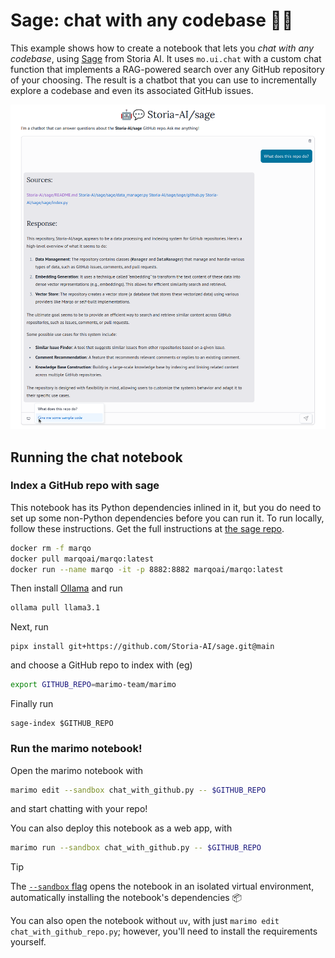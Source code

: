 # Sage: chat with any codebase 🤖💬

This example shows how to create a notebook that lets you
_chat with any codebase_, using [Sage](https://github.com/storia-ai/sage)
from Storia AI. It uses `mo.ui.chat` with a custom chat function that
implements a RAG-powered search over any GitHub repository of your choosing.
The result is a chatbot that you can use to incrementally explore a codebase
and even its associated GitHub issues.

![sage-chat](continue_chatting_with_sage.png)


## Running the chat notebook


### Index a GitHub repo with sage

This notebook has its Python dependencies inlined in it, but you do need
to set up some non-Python dependencies before you can run it. To run locally,
follow these instructions. Get the full instructions at
[the sage repo](https://github.com/storia-ai/sage).


```bash
docker rm -f marqo
docker pull marqoai/marqo:latest
docker run --name marqo -it -p 8882:8882 marqoai/marqo:latest
```

Then install [Ollama](https://github.com/ollama/ollama) and run

```bash
ollama pull llama3.1
```

Next, run

```
pipx install git+https://github.com/Storia-AI/sage.git@main
```

and choose a GitHub repo to index with (eg)

```bash
export GITHUB_REPO=marimo-team/marimo
```

Finally run

```
sage-index $GITHUB_REPO
```

### Run the marimo notebook!

Open the marimo notebook with

```bash
marimo edit --sandbox chat_with_github.py -- $GITHUB_REPO
```

and start chatting with your repo!

You can also deploy this notebook as a web app, with

```bash
marimo run --sandbox chat_with_github.py -- $GITHUB_REPO
```


> [!TIP]
> The [`--sandbox` flag](https://docs.marimo.io/guides/editor_features/package_management.html) opens the notebook in an isolated virtual environment,
> automatically installing the notebook's dependencies 📦

You can also open the notebook without `uv`, with just `marimo edit
chat_with_github_repo.py`; however, you'll need to install the requirements
yourself.
